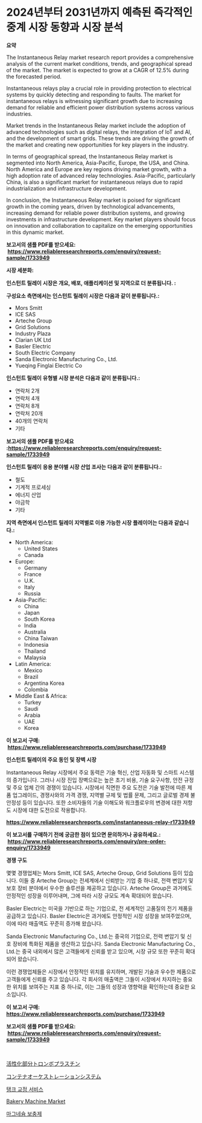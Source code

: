 <p><h1>2024년부터 2031년까지 예측된 즉각적인 중계 시장 동향과 시장 분석</h1></p><p><strong>요약</strong></p>
<p><p>The Instantaneous Relay market research report provides a comprehensive analysis of the current market conditions, trends, and geographical spread of the market. The market is expected to grow at a CAGR of 12.5% during the forecasted period.</p><p>Instantaneous relays play a crucial role in providing protection to electrical systems by quickly detecting and responding to faults. The market for instantaneous relays is witnessing significant growth due to increasing demand for reliable and efficient power distribution systems across various industries.</p><p>Market trends in the Instantaneous Relay market include the adoption of advanced technologies such as digital relays, the integration of IoT and AI, and the development of smart grids. These trends are driving the growth of the market and creating new opportunities for key players in the industry.</p><p>In terms of geographical spread, the Instantaneous Relay market is segmented into North America, Asia-Pacific, Europe, the USA, and China. North America and Europe are key regions driving market growth, with a high adoption rate of advanced relay technologies. Asia-Pacific, particularly China, is also a significant market for instantaneous relays due to rapid industrialization and infrastructure development.</p><p>In conclusion, the Instantaneous Relay market is poised for significant growth in the coming years, driven by technological advancements, increasing demand for reliable power distribution systems, and growing investments in infrastructure development. Key market players should focus on innovation and collaboration to capitalize on the emerging opportunities in this dynamic market.</p></p>
<p><strong>보고서의 샘플 PDF를 받으세요: &nbsp;<a href="https://www.reliableresearchreports.com/enquiry/request-sample/1733949">https://www.reliableresearchreports.com/enquiry/request-sample/1733949</a></strong></p>
<p><strong>시장 세분화:</strong></p>
<p><strong> 인스턴트 릴레이 시장은 개요, 배포, 애플리케이션 및 지역으로 더 분류됩니다. :</strong></p>
<p><strong>구성요소 측면에서는 인스턴트 릴레이 시장은 다음과 같이 분류됩니다.:</strong></p>
<p><ul><li>Mors Smitt</li><li>ICE SAS</li><li>Arteche Group</li><li>Grid Solutions</li><li>Industry Plaza</li><li>Clarian UK Ltd</li><li>Basler Electric</li><li>South Electric Company</li><li>Sanda Electronic Manufacturing Co., Ltd.</li><li>Yueqing Finglai Electric Co</li></ul></p>
<p><strong> 인스턴트 릴레이 유형별 시장 분석은 다음과 같이 분류됩니다.:</strong></p>
<p><ul><li>연락처 2개</li><li>연락처 4개</li><li>연락처 8개</li><li>연락처 20개</li><li>40개의 연락처</li><li>기타</li></ul></p>
<p><strong>보고서의 샘플 PDF를 받으세요 :<a href="https://www.reliableresearchreports.com/enquiry/request-sample/1733949">https://www.reliableresearchreports.com/enquiry/request-sample/1733949</a></strong></p>
<p><strong> 인스턴트 릴레이 응용 분야별 시장 산업 조사는 다음과 같이 분류됩니다.:</strong></p>
<p><ul><li>철도</li><li>기계적 프로세싱</li><li>에너지 산업</li><li>야금학</li><li>기타</li></ul></p>
<p><strong>지역 측면에서 인스턴트 릴레이 지역별로 이용 가능한 시장 플레이어는 다음과 같습니다.:</strong></p>
<p><ul>
    <li>
        North America:
        <ul>
            <li>United States</li>
            <li>Canada</li>
        </ul>
    </li>
    <li>
        Europe:
        <ul>
            <li>Germany</li>
            <li>France</li>
            <li>U.K.</li>
            <li>Italy</li>
            <li>Russia</li>
        </ul>
    </li>
    <li>
        Asia-Pacific:
        <ul>
            <li>China</li>
            <li>Japan</li>
            <li>South Korea</li>
            <li>India</li>
            <li>Australia</li>
            <li>China Taiwan</li>
            <li>Indonesia</li>
            <li>Thailand</li>
            <li>Malaysia</li>
        </ul>
    </li>
    <li>
        Latin America:
        <ul>
            <li>Mexico</li>
            <li>Brazil</li>
            <li>Argentina Korea</li>
            <li>Colombia</li>
        </ul>
    </li>
    <li>
        Middle East & Africa:
        <ul>
            <li>Turkey</li>
            <li>Saudi</li>
            <li>Arabia</li>
            <li>UAE</li>
            <li>Korea</li>
        </ul>
    </li>
    </ul></p>
<p><strong>이 보고서 구매: &nbsp;<a href="https://www.reliableresearchreports.com/purchase/1733949">https://www.reliableresearchreports.com/purchase/1733949</a></strong></p>
<p><strong>인스턴트 릴레이의 주요 동인 및 장벽 시장</strong></p>
<p><p>Instantaneous Relay 시장에서 주요 동력은 기술 혁신, 산업 자동화 및 스마트 시스템의 증가입니다. 그러나 시장 진입 장벽으로는 높은 초기 비용, 기술 요구사항, 안전 규정 및 주요 업체 간의 경쟁이 있습니다. 시장에서 직면한 주요 도전은 기술 발전에 따른 제품 업그레이드, 경쟁사와의 가격 경쟁, 지역별 규제 및 법률 문제, 그리고 글로벌 경제 불안정성 등이 있습니다. 또한 소비자들의 기술 이해도와 워크플로우의 변경에 대한 저항도 시장에 대한 도전으로 작용합니다.</p></p>
<p><strong><a href="https://www.reliableresearchreports.com/instantaneous-relay-r1733949">https://www.reliableresearchreports.com/instantaneous-relay-r1733949</a></strong></p>
<p><strong>이 보고서를 구매하기 전에 궁금한 점이 있으면 문의하거나 공유하세요.: &nbsp;<a href="https://www.reliableresearchreports.com/enquiry/pre-order-enquiry/1733949">https://www.reliableresearchreports.com/enquiry/pre-order-enquiry/1733949</a></strong></p>
<p><strong>경쟁 구도</strong></p>
<p><p>몇몇 경쟁업체는 Mors Smitt, ICE SAS, Arteche Group, Grid Solutions 등이 있습니다. 이들 중 Arteche Group는 전세계에서 신뢰받는 기업 중 하나로, 전력 변압기 및 보호 장비 분야에서 우수한 솔루션을 제공하고 있습니다. Arteche Group은 과거에도 안정적인 성장을 이루어내며, 그에 따라 시장 규모도 계속 확대되어 왔습니다.</p><p>Basler Electric는 미국을 기반으로 하는 기업으로, 전 세계적인 고품질의 전기 제품을 공급하고 있습니다. Basler Electric은 과거에도 안정적인 시장 성장을 보여주었으며, 이에 따라 매출액도 꾸준히 증가해 왔습니다.</p><p>Sanda Electronic Manufacturing Co., Ltd.는 중국의 기업으로, 전력 변압기 및 신호 장비에 특화된 제품을 생산하고 있습니다. Sanda Electronic Manufacturing Co., Ltd.는 중국 내외에서 많은 고객들에게 신뢰를 받고 있으며, 시장 규모 또한 꾸준히 확대되어 왔습니다.</p><p>이런 경쟁업체들은 시장에서 안정적인 위치를 유지하며, 개발된 기술과 우수한 제품으로 고객들에게 신뢰를 주고 있습니다. 각 회사의 매출액은 그들이 시장에서 차지하는 중요한 위치를 보여주는 지표 중 하나로, 이는 그들의 성장과 영향력을 확인하는데 중요한 요소입니다.</p></p>
<p><strong>이 보고서 구매: &nbsp; <a href="https://www.reliableresearchreports.com/purchase/1733949">https://www.reliableresearchreports.com/purchase/1733949</a></strong></p>
<p><strong>보고서의 샘플 PDF를 받으세요: &nbsp;<a href="https://www.reliableresearchreports.com/enquiry/request-sample/1733949">https://www.reliableresearchreports.com/enquiry/request-sample/1733949</a></strong><strong></strong></p>
<p>&nbsp;</p>
<p><p><a href="https://medium.com/@jackparker654/%E6%B4%BB%E6%80%A7%E5%8C%96%E9%83%A8%E5%88%86%E3%83%88%E3%83%AD%E3%83%B3%E3%83%9C%E3%83%97%E3%83%A9%E3%82%B9%E3%83%81%E3%83%B3%E5%B8%82%E5%A0%B4%E3%83%AC%E3%83%9D%E3%83%BC%E3%83%88%E3%81%AF-%E3%81%93%E3%81%AE%E5%B8%82%E5%A0%B4%E3%81%AE%E6%9C%80%E6%96%B0%E3%81%AE%E3%83%88%E3%83%AC%E3%83%B3%E3%83%89%E3%81%A8%E6%88%90%E9%95%B7%E6%A9%9F%E4%BC%9A%E3%82%92%E6%98%8E%E3%82%89%E3%81%8B%E3%81%AB%E3%81%97%E3%81%BE%E3%81%99-kasseika-bubun-toronbopurasuchin-shij%C5%8D-rep%C5%8Dto-wa-6bfb57c95292">活性化部分トロンボプラスチン</a></p><p><a href="https://medium.com/@amiles.fermin/%E3%82%B3%E3%83%B3%E3%83%86%E3%83%8A%E3%82%AA%E3%83%BC%E3%82%B1%E3%82%B9%E3%83%88%E3%83%AC%E3%83%BC%E3%82%B7%E3%83%A7%E3%83%B3%E3%82%B7%E3%82%B9%E3%83%86%E3%83%A0%E5%B8%82%E5%A0%B4%E8%AA%BF%E6%9F%BB%E5%A0%B1%E5%91%8A%E6%9B%B8-%E3%81%9D%E3%81%AE%E6%AD%B4%E5%8F%B2%E3%81%8A%E3%82%88%E3%81%B32031%E5%B9%B4%E3%81%BE%E3%81%A7%E3%81%AE2024%E5%B9%B4%E3%81%BE%E3%81%A7%E3%81%AE%E4%BA%88%E6%B8%AC-aab6316dd922">コンテナオーケストレーションシステム</a></p><p><a href="https://medium.com/@hettiestehr/%ED%83%B1%ED%81%AC-%EC%BA%98%EB%A6%AC%EB%B8%8C%EB%A0%88%EC%9D%B4%EC%85%98-%EC%84%9C%EB%B9%84%EC%8A%A4-%EC%8B%9C%EC%9E%A5-%EB%B6%84%EC%84%9D-%EC%97%B0%ED%8F%89%EA%B7%A0-%EC%84%B1%EC%9E%A5%EB%A5%A0-%EC%8B%9C%EC%9E%A5-%EC%84%B8%EB%B6%84%ED%99%94-%EB%B0%8F-%EA%B8%80%EB%A1%9C%EB%B2%8C-%EC%82%B0%EC%97%85-%EA%B0%9C%EC%9A%94-3e2ccfa9ce21">탱크 교정 서비스</a></p><p><a href="https://github.com/GroverBarry/Market-Research-Report-List-4/blob/main/bakery-machine-market.md">Bakery Machine Market</a></p><p><a href="https://medium.com/@juracy1980/%EB%A7%88%EA%B7%B8%EB%84%A4%EC%8A%98-%EB%B3%B4%EC%B6%A9%EC%A0%9C-%EC%8B%9C%EC%9E%A5-%ED%86%B5%EC%B0%B0-%EC%8B%9C%EC%9E%A5-%EB%8F%99%ED%96%A5-%EC%84%B1%EC%9E%A5-2024%EB%85%84%EB%B6%80%ED%84%B0-2031%EB%85%84%EA%B9%8C%EC%A7%80-%EC%98%88%EC%B8%A1%EB%90%9C-%EA%B2%83-9f3b1971c6af">마그네슘 보충제</a></p></p>